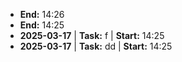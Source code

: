 - **End:** 14:26
- **End:** 14:25
- **2025-03-17** | **Task:** f | **Start:** 14:25 
- **2025-03-17** | **Task:** dd | **Start:** 14:25 